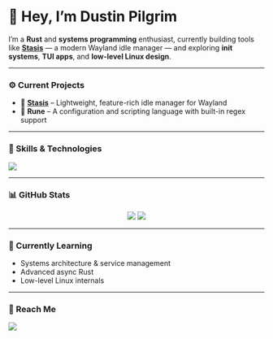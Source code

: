 # 👋 Hey, I’m Dustin Pilgrim  

I’m a **Rust** and **systems programming** enthusiast, currently building tools like [**Stasis**](https://github.com/dustinpilgrim/stasis) — a modern Wayland idle manager — and exploring **init systems**, **TUI apps**, and **low-level Linux design**.

---

### ⚙️ Current Projects
- 🦀 **[Stasis](https://github.com/dustinpilgrim/stasis)** – Lightweight, feature-rich idle manager for Wayland  
- 📜 **Rune** – A configuration and scripting language with built-in regex support 

---

### 🧠 Skills & Technologies
<p align="left">
  <img src="https://skillicons.dev/icons?i=rust,c,cpp,html,css,js,ts,bash,svelte,nodejs,npm,python,tauri,vite,java&perline=7" />
</p>

---

### 📊 GitHub Stats
<p align="center">
  <img src="https://github-readme-stats.vercel.app/api?username=saltnpepper97&show_icons=true&theme=rose_pine" />
  <img src="https://github-readme-streak-stats.herokuapp.com/?user=saltnpepper97&theme=rose_pine" />
</p>

---

### 🌱 Currently Learning
- Systems architecture & service management  
- Advanced async Rust  
- Low-level Linux internals  

---

### 💬 Reach Me
<p align="left">
  <a href="mailto:dustin.pilgrim1997@gmail.com"><img src="https://img.shields.io/badge/-Email-%23D14836?style=flat&logo=gmail&logoColor=white" /></a>
</p>
